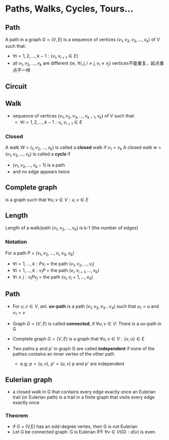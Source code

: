# Paths, Walks, Cycles, Tours...

## Path
A path in a graph $G=(V, E)$ is a sequence of vertices $(v_1,v_2,v_3,...,v_k)$ of V such that:
  + $\forall i = 1,2,...,k-1: \{v_i,v_{i+1} \in E\}$
  + all $v_1, v_2,...,v_k$ are different (ie, $\forall i,j, i \neq j, v_i \neq v_j$)
vertices不能重复，起点重点不一样

## Circuit


## Walk
- sequence of vertices ($v_1, v_2, v_3, ... , v_{k-1}, v_k$) of V such that:
  - $\forall i=1,2,...,k-1: v_i,v_{i+1} \in E$

### Closed
A walk W = ($_1,v_2,...,v_k$) is called a **closed** walk if $v_1 = v_k$
A closed walk w = ($v_1, v_2, ..., v_k$) is called a **cycle** if 
  + ($v_1, v_2, ..., v_k-1$) is a path
  + and no edge appears twice

## Complete graph
is a graph such that $\forall u,v \in V: {u,v} \in E$

## Length
Length of a walk/path ($v_1, v_2, ..., v_k$) is k-1 (the number of edges)
### Notation
For a path P = ($v_1,v_2, ..., v_i, v_0, v_k$)
+ $\forall i = 1, ..., k: Pv_i$ = the path ($v_1, v_2, ..., v_i$)
+ $\forall i = 1, ..., k: v_iP$ = the path ($v_i, v_{i+1}, ..., v_k$)
+ $\forall i \leq j: v_iPv_j$ = the path ($v_i, v_i+1, ..., v_0$)

## Path
+ For $u,v \in V$, anl. **uv-path** is a path $(v_1,v_2,v_3...v_4)$ such that $u_1 = u$ and $v_1 = v$

+ Graph $G = (V, E)$ is called **connected**, if $\forall u,v \in V:$ There is a uv-path in G
+ Complete graph $G = (V, E)$ is a graph that $\forall u, v \in V: \{v, u\} \in E$
+ Two paths p and p' in graph G are called **independent** if none of the pathes contains an inner vertex of the other path
  + e.g: $p = (u,v)$, $p' = (u, v)$ p and p' are independent

## Eulerian graph
+ a closed walk in G that contains every edge exactly once
an Eulerian trail (or Eulerian path) is a trail in a finite graph that visits every edge exactly once

### Theorem
+ if G = (V,E) has an odd-degree vertex, then G is not Eulerian
+ Let G be connected graph: G is Eulerian IFF $\forall v \in V(G): d(v)$ is even.

